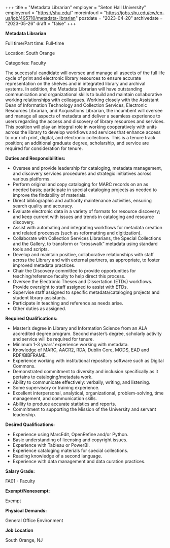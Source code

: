 +++
title = "Metadata Librarian"
employer = "Seton Hall University"
employerurl = "https://shu.edu/"
moreinfourl = "https://jobs.shu.edu/cw/en-us/job/495710/metadata-librarian"
postdate = "2023-04-20"
archivedate = "2023-05-26"
draft = "false"
+++

**Metadata Librarian**

Full time/Part time: Full-time

Location: South Orange

Categories: Faculty

The successful candidate will oversee and manage all aspects of the full life cycle of print and electronic library resources to ensure accurate representation on the shelves and in integrated library and archival systems. In addition, the Metadata Librarian will have outstanding communication and organizational skills to build and maintain collaborative working relationships with colleagues. Working closely with the Assistant Dean of Information Technology and Collection Services, Electronic Resources Librarian, and Acquisitions Librarian, the incumbent will oversee and manage all aspects of metadata and deliver a seamless experience to users regarding the access and discovery of library resources and services. This position will play an integral role in working cooperatively with units across the library to develop workflows and services that enhance access to our rich print, digital, and electronic collections. This is a tenure track position; an additional graduate degree, scholarship, and service are required for consideration for tenure.

**Duties and Responsibilities:**

- Oversee and provide leadership for cataloging, metadata management, and discovery services procedures and strategic initiatives across various platforms.
- Perform original and copy cataloging for MARC records on an as needed basis; participate in special cataloging projects as needed to improve the findability of materials.
- Direct bibliographic and authority maintenance activities, ensuring search quality and accuracy.
- Evaluate electronic data in a variety of formats for resource discovery; and keep current with issues and trends in cataloging and
resource discovery.
- Assist with automating and integrating workflows for metadata creation and related processes (such as reformatting and digitization).
- Collaborate with Collection Services Librarians, the Special Collections and the Gallery, to transform or “crosswalk” metadata using
standard tools and scripts.
- Develop and maintain positive, collaborative relationships with staff across the Library and with external partners, as appropriate, to
foster improved metadata practices.
- Chair the Discovery committee to provide opportunities for teaching/reference faculty to help direct this process.
- Oversee the Electronic Theses and Dissertation (ETDs) workflows. Provide oversight to staff assigned to assist with ETDs.
- Supervise staff assigned to specific metadata/cataloging projects and student library assistants.
- Participate in teaching and reference as needs arise.
- Other duties as assigned.

**Required Qualifications:**

- Master’s degree in Library and Information Science from an ALA accredited degree program. Second master’s degree, scholarly activity and service will be required for tenure.
- Minimum 1-3 years’ experience working with metadata.
- Knowledge of MARC, AACR2, RDA, Dublin Core, MODS, EAD and RDF/BIBFRAME.
- Experience working with institutional repository software such as Digital Commons.
- Demonstrated commitment to diversity and inclusion specifically as it pertains to cataloging/metadata work.
- Ability to communicate effectively: verbally, writing, and listening.
- Some supervisory or training experience.
- Excellent interpersonal, analytical, organizational, problem-solving, time management, and communication skills.
- Ability to produce accurate statistics and reports.
- Commitment to supporting the Mission of the University and servant leadership.

**Desired Qualifications:**

- Experience using MarcEdit, OpenRefine and/or Python.
- Basic understanding of licensing and copyright issues.
- Experience with Tableau or PowerBI.
- Experience cataloging materials for special collections.
- Reading knowledge of a second language.
- Experience with data management and data curation practices.

**Salary Grade:**

FA01 - Faculty

**Exempt/Nonexempt:**

Exempt

**Physical Demands:**

General Office Environment

**Job Location**

South Orange, NJ

